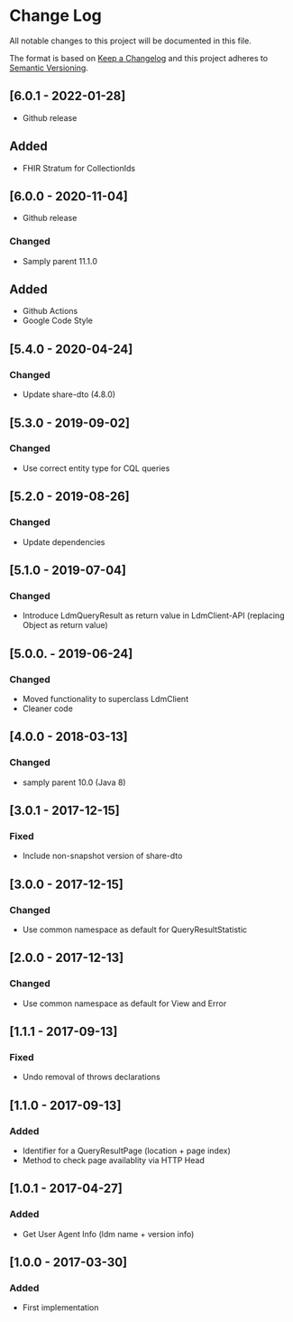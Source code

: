 # Change Log
All notable changes to this project will be documented in this file.

The format is based on [Keep a Changelog](http://keepachangelog.com/)
and this project adheres to [Semantic Versioning](http://semver.org/).
## [6.0.1 - 2022-01-28]
- Github release
## Added
- FHIR Stratum for CollectionIds

## [6.0.0 - 2020-11-04]
- Github release
### Changed
- Samply parent 11.1.0
## Added
- Github Actions
- Google Code Style

## [5.4.0 - 2020-04-24]
### Changed
- Update share-dto (4.8.0)

## [5.3.0 - 2019-09-02]
### Changed
- Use correct entity type for CQL queries

## [5.2.0 - 2019-08-26]
### Changed
- Update dependencies

## [5.1.0 - 2019-07-04]
### Changed
- Introduce LdmQueryResult as return value in LdmClient-API (replacing Object as return value)

## [5.0.0. - 2019-06-24]
### Changed
- Moved functionality to superclass LdmClient
- Cleaner code

## [4.0.0 - 2018-03-13]
### Changed
- samply parent 10.0 (Java 8)

## [3.0.1 - 2017-12-15]
### Fixed
- Include non-snapshot version of share-dto

## [3.0.0 - 2017-12-15]
### Changed
- Use common namespace as default for QueryResultStatistic

## [2.0.0 - 2017-12-13]
### Changed
- Use common namespace as default for View and Error

## [1.1.1 - 2017-09-13]
### Fixed
- Undo removal of throws declarations

## [1.1.0 - 2017-09-13]
### Added
- Identifier for a QueryResultPage (location + page index)
- Method to check page availablity via HTTP Head

## [1.0.1 - 2017-04-27]
### Added
- Get User Agent Info (ldm name + version info)

## [1.0.0 - 2017-03-30]
### Added
- First implementation
